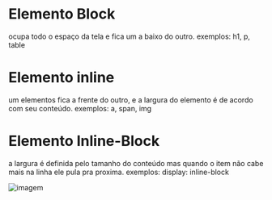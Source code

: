 # Elemento Block
ocupa todo o espaço da tela e fica um a baixo do outro.
exemplos: h1, p, table

# Elemento inline
um elementos fica a frente do outro, e a largura do elemento é de acordo 
com seu conteúdo.
exemplos: a, span, img

# Elemento Inline-Block
a largura é definida pelo tamanho do conteúdo mas quando o item não cabe mais na linha ele pula pra proxima.
exemplos: display: inline-block 

![imagem](imagens/img-md.png)